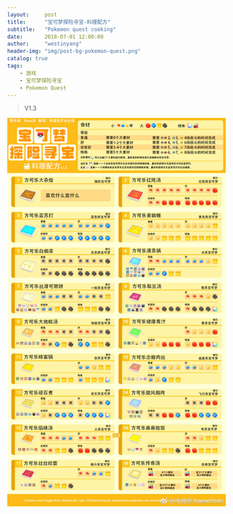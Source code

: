 ```yaml
---
layout:     post
title:      "宝可梦探险寻宝-料理配方"
subtitle:   "Pokemon quest cooking"
date:       2018-07-01 12:00:00
author:     "westinyang"
header-img: "img/post-bg-pokemon-quest.png"
catalog: true
tags:
    - 游戏
    - 宝可梦探险寻宝
    - Pokemon Quest
---
```


> V1.3

![](../img/in-post/pokemon-quest-llpf-v1.3.jpg)
